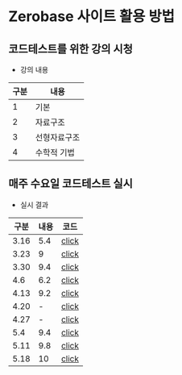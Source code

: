 # Zerobase 사이트 활용 방법

## 코드테스트를 위한 강의 시청

- 강의 내용

| 구분 | 내용         |
| ---- | ------------ |
| 1    | 기본         |
| 2    | 자료구조     |
| 3    | 선형자료구조 |
| 4    | 수학적 기법  |

## 매주 수요일 코드테스트 실시

- 실시 결과

| 구분 | 내용 | 코드                                                                                          |
| ---- | ---- | --------------------------------------------------------------------------------------------- |
| 3.16 | 5.4  | [click](https://github.com/in-woong/JS-CodeTest/in-woong/JS-CodeTest/zerobase/text/pb3.16/)|
| 3.23 | 9    | [click](https://github.com/in-woong/JS-CodeTest/in-woong/JS-CodeTest/zerobase/text/pb3.23/) |
| 3.30 | 9.4  | [click](https://github.com/in-woong/JS-CodeTest/in-woong/JS-CodeTest/zerobase/text/pb3.30/) |
| 4.6  | 6.2  | [click](https://github.com/in-woong/JS-CodeTest/in-woong/JS-CodeTest/zerobase/text/pb4.6/)  |
| 4.13 | 9.2  | [click](https://github.com/in-woong/JS-CodeTest/in-woong/JS-CodeTest/zerobase/text/pb4.13/) |
| 4.20 | -    | [click](https://github.com/in-woong/JS-CodeTest/in-woong/JS-CodeTest/zerobase/text/pb4.20/) |
| 4.27 | -    | [click](https://github.com/in-woong/JS-CodeTest/in-woong/JS-CodeTest/zerobase/text/pb4.27/) |
| 5.4  | 9.4  | [click](https://github.com/in-woong/JS-CodeTest/in-woong/JS-CodeTest/zerobase/text/pb5.4/)  |
| 5.11 | 9.8  | [click](https://github.com/in-woong/JS-CodeTest/in-woong/JS-CodeTest/zerobase/text/pb5.11/) |
| 5.18 | 10   | [click](https://github.com/in-woong/JS-CodeTest/in-woong/JS-CodeTest/zerobase/text/pb5.18/) |
